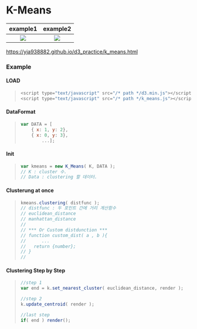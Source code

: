 # K-Means 
example1             |  example2
:-------------------------:|:-------------------------:
![](https://github.com/yja938882/DSJS/blob/master/k_means/example1.png)  |  ![](https://github.com/yja938882/DSJS/blob/master/k_means/example2.png)

https://yja938882.github.io/d3_practice/k_means.html
### Example
#### LOAD
> ```javascript
> <script type="text/javascript" src="/* path */d3.min.js"></script>
> <script type="text/javascript" src="/* path */k_means.js"></script>
#### DataFormat
> ```javascript
> var DATA = [
>     { x: 1, y: 2},
>     { x: 0, y: 3},
>         ...];
>```
#### Init
> ```javascript
> var kmeans = new K_Means( K, DATA );
> // K : cluster 수.
> // Data : clustering 할 데이터.
> ```
#### Clusterung at once
> ```javascript
> kmeans.clustering( distfunc );
> // distfunc : 두 포인트 간에 거리 계산함수
> // euclidean_distance
> // manhattan_distance
> //
> // *** Or Custom distdunction ***
> // function custom_dist( a , b ){
> //      ...
> //   return {number};
> // }
> //
> ```
#### Clustering Step by Step
> ```javascript
> //step 1
> var end = k.set_nearest_cluster( euclidean_distance, render );
>
> //step 2
> k.update_centroid( render );
>
> //last step
> if( end ) render();
> ```
